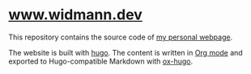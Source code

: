 # www.widmann.dev

This repository contains the source code of [my personal webpage](https://www.widmann.dev).

The website is built with [hugo](https://gohugo.io/).
The content is written in [Org mode](https://orgmode.org/) and exported to Hugo-compatible Markdown with [ox-hugo](https://ox-hugo.scripter.co/).
